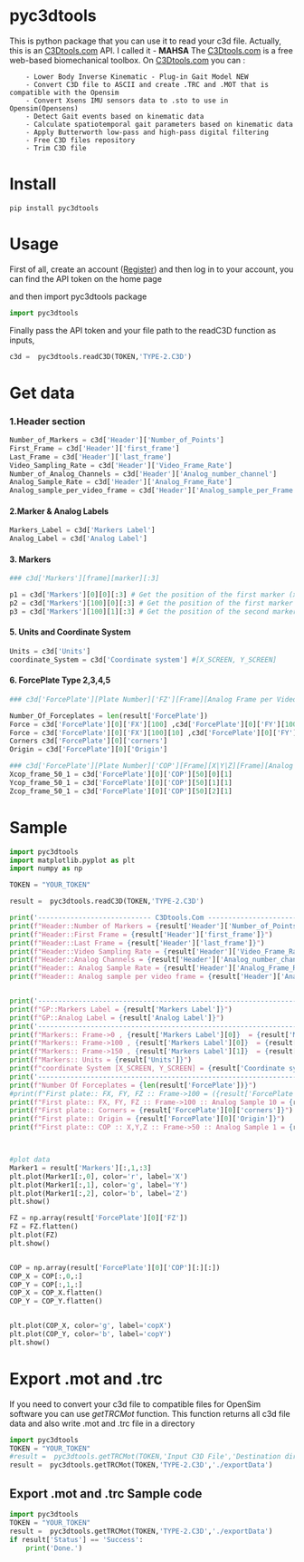 # pyc3dtools 
This is python package that you can use it to read your c3d file. Actually, this is an [C3Dtools.com](https://c3dtools.com) API. I called it - **MAHSA**
The [C3Dtools.com](https://c3dtools.com) is a free web-based biomechanical toolbox.
On [C3Dtools.com](https://c3dtools.com) you can :

        - Lower Body Inverse Kinematic - Plug-in Gait Model NEW
        - Convert C3D file to ASCII and create .TRC and .MOT that is compatible with the Opensim
        - Convert Xsens IMU sensors data to .sto to use in Opensim(Opensens)
        - Detect Gait events based on kinematic data
        - Calculate spatiotemporal gait parameters based on kinematic data
        - Apply Butterworth low-pass and high-pass digital filtering
        - Free C3D files repository
        - Trim C3D file   


# Install
```
pip install pyc3dtools
```




# Usage
First of all, create an account ([Register](https://c3dtools.com/register)) and then log in to your account, you can find the API token on the home page

and then import pyc3dtools package
```python
import pyc3dtools
```
Finally pass the API token and your file path to the readC3D function as inputs,
```python
c3d =  pyc3dtools.readC3D(TOKEN,'TYPE-2.C3D')
```

# Get data
### 1.Header section
```python
Number_of_Markers = c3d['Header']['Number_of_Points']
First_Frame = c3d['Header']['first_frame']
Last_Frame = c3d['Header']['last_frame']
Video_Sampling_Rate = c3d['Header']['Video_Frame_Rate']
Number_of_Analog_Channels = c3d['Header']['Analog_number_channel']
Analog_Sample_Rate = c3d['Header']['Analog_Frame_Rate']
Analog_sample_per_video_frame = c3d['Header']['Analog_sample_per_Frame']
```
#### 2.Marker & Analog Labels
```python
Markers_Label = c3d['Markers Label']
Analog_Label = c3d['Analog Label']
```

#### 3. Markers

```python
### c3d['Markers'][frame][marker][:3]

p1 = c3d['Markers'][0][0][:3] # Get the position of the first marker (x,y,z) in the first frame 
p2 = c3d['Markers'][100][0][:3] # Get the position of the first marker (x,y,z) in the 100th frame
p3 = c3d['Markers'][100][1][:3] # Get the position of the second marker (x,y,z) in the 100th frame
```
#### 5. Units and Coordinate System

```python
Units = c3d['Units']
coordinate_System = c3d['Coordinate system'] #[X_SCREEN, Y_SCREEN]
```

#### 6. ForcePlate Type 2,3,4,5

```python
### c3d['ForcePlate'][Plate Number]['FZ'][Frame][Analog Frame per Video Frame]

Number_Of_Forceplates = len(result['ForcePlate'])
Force = c3d['ForcePlate'][0]['FX'][100] ,c3d['ForcePlate'][0]['FY'][100],c3d['ForcePlate'][0]['FZ'][100] 
Force = c3d['ForcePlate'][0]['FX'][100][10] ,c3d['ForcePlate'][0]['FY'][100][10],c3d['ForcePlate'][0]['FZ'][100][10] 
Corners c3d['ForcePlate'][0]['corners']
Origin = c3d['ForcePlate'][0]['Origin']

### c3d['ForcePlate'][Plate Number]['COP'][Frame][X|Y|Z][Frame][Analog Frame per Video Frame]
Xcop_frame_50_1 = c3d['ForcePlate'][0]['COP'][50][0][1]
Ycop_frame_50_1 = c3d['ForcePlate'][0]['COP'][50][1][1]
Zcop_frame_50_1 = c3d['ForcePlate'][0]['COP'][50][2][1]
```

# Sample
```python
import pyc3dtools
import matplotlib.pyplot as plt
import numpy as np

TOKEN = "YOUR_TOKEN"

result =  pyc3dtools.readC3D(TOKEN,'TYPE-2.C3D')

print('---------------------------- C3Dtools.Com ----------------------------')
print(f"Header::Number of Markers = {result['Header']['Number_of_Points']}")
print(f"Header::First Frame = {result['Header']['first_frame']}")
print(f"Header::Last Frame = {result['Header']['last_frame']}")
print(f"Header::Video Sampling Rate = {result['Header']['Video_Frame_Rate']}")
print(f"Header::Analog Channels = {result['Header']['Analog_number_channel']}")
print(f"Header:: Analog Sample Rate = {result['Header']['Analog_Frame_Rate']}")
print(f"Header:: Analog sample per video frame = {result['Header']['Analog_sample_per_Frame']}")


print('----------------------------------------------------------------------')
print(f"GP::Markers Label = {result['Markers Label']}")
print(f"GP::Analog Label = {result['Analog Label']}")
print('----------------------------------------------------------------------')
print(f"Markers:: Frame->0 , {result['Markers Label'][0]}  = {result['Markers'][0][0][:3]}")
print(f"Markers:: Frame->100 , {result['Markers Label'][0]}  = {result['Markers'][100][0][:3]}")
print(f"Markers:: Frame->150 , {result['Markers Label'][1]}  = {result['Markers'][150][1][:3]}")
print(f"Markers:: Units = {result['Units']}")
print(f"coordinate System [X_SCREEN, Y_SCREEN] = {result['Coordinate system']}")
print('----------------------------------------------------------------------')
print(f"Number Of Forceplates = {len(result['ForcePlate'])}")
#print(f"First plate:: FX, FY, FZ :: Frame->100 = ({result['ForcePlate'][0]['FX'][100] ,result['ForcePlate'][0]['FY'][100],result['ForcePlate'][0]['FZ'][100] })") # Analog sample per video frame is equal 20 
print(f"First plate:: FX, FY, FZ :: Frame->100 :: Analog Sample 10 = {result['ForcePlate'][0]['FX'][100][10] ,result['ForcePlate'][0]['FY'][100][10],result['ForcePlate'][0]['FZ'][100][10] }") # Analog sample per video frame is equal 20 
print(f"First plate:: Corners = {result['ForcePlate'][0]['corners']}")
print(f"First plate:: Origin = {result['ForcePlate'][0]['Origin']}")
print(f"First plate:: COP :: X,Y,Z :: Frame->50 :: Analog Sample 1 = {result['ForcePlate'][0]['COP'][50][0][1],result['ForcePlate'][0]['COP'][50][1][1],result['ForcePlate'][0]['COP'][50][2][1]}") # Analog sample per video frame is equal 20 



#plot data
Marker1 = result['Markers'][:,1,:3]
plt.plot(Marker1[:,0], color='r', label='X')
plt.plot(Marker1[:,1], color='g', label='Y')
plt.plot(Marker1[:,2], color='b', label='Z')
plt.show()

FZ = np.array(result['ForcePlate'][0]['FZ'])
FZ = FZ.flatten()
plt.plot(FZ)
plt.show()


COP = np.array(result['ForcePlate'][0]['COP'][:][:])
COP_X = COP[:,0,:]
COP_Y = COP[:,1,:]
COP_X = COP_X.flatten()
COP_Y = COP_Y.flatten()


plt.plot(COP_X, color='g', label='copX')
plt.plot(COP_Y, color='b', label='copY')
plt.show()
```


# Export .mot and .trc
If you need to convert your c3d file to compatible files for OpenSim software you can use *getTRCMot* function. This function returns all c3d file data and also write .mot and .trc file in a directory

```python
import pyc3dtools
TOKEN = "YOUR_TOKEN"
#result =  pyc3dtools.getTRCMot(TOKEN,'Input C3D File','Destination directory')
result =  pyc3dtools.getTRCMot(TOKEN,'TYPE-2.C3D','./exportData')
```

## Export .mot and .trc Sample code
```python
import pyc3dtools
TOKEN = "YOUR_TOKEN"
result =  pyc3dtools.getTRCMot(TOKEN,'TYPE-2.C3D','./exportData')
if result['Status'] == 'Success':
    print('Done.')
```


